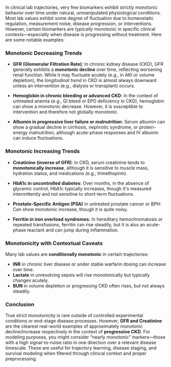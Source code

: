 In clinical lab trajectories, very few biomarkers exhibit strictly monotonic behavior over time under natural, unmanipulated physiological conditions. Most lab values exhibit some degree of fluctuation due to homeostatic regulation, measurement noise, disease progression, or interventions. However, certain biomarkers are *typically* monotonic in specific clinical contexts—especially when disease is progressing without treatment. Here are some notable examples:

### **Monotonic Decreasing Trends**

* **GFR (Glomerular Filtration Rate)**: In chronic kidney disease (CKD), GFR generally exhibits a **monotonic decline** over time, reflecting worsening renal function. While it may fluctuate acutely (e.g., in AKI or volume depletion), the *longitudinal trend* in CKD is almost always downward unless an intervention (e.g., dialysis or transplant) occurs.

* **Hemoglobin in chronic bleeding or advanced CKD**: In the context of untreated anemia (e.g., GI bleed or EPO deficiency in CKD), hemoglobin can show a monotonic decrease. However, it is susceptible to intervention and therefore not globally monotonic.

* **Albumin in progressive liver failure or malnutrition**: Serum albumin can show a gradual decline in cirrhosis, nephrotic syndrome, or protein-energy malnutrition, although acute-phase responses and IV albumin can induce fluctuations.

### **Monotonic Increasing Trends**

* **Creatinine (inverse of GFR)**: In CKD, serum creatinine tends to **monotonically increase**, although it is sensitive to muscle mass, hydration status, and medications (e.g., trimethoprim).

* **HbA1c in uncontrolled diabetes**: Over months, in the absence of glycemic control, HbA1c typically increases, though it's measured intermittently and not sensitive to short-term fluctuations.

* **Prostate-Specific Antigen (PSA)** in untreated prostate cancer or BPH: Can show monotonic increase, though it is quite noisy.

* **Ferritin in iron overload syndromes**: In hereditary hemochromatosis or repeated transfusions, ferritin can rise steadily, but it is also an acute-phase reactant and can jump during inflammation.

### **Monotonicity with Contextual Caveats**

Many lab values are **conditionally monotonic** in certain trajectories:

* **INR** in chronic liver disease or under stable warfarin dosing can increase over time.
* **Lactate** in unresolving sepsis will rise monotonically but typically changes acutely.
* **BUN** in volume depletion or progressing CKD often rises, but not always steadily.

### **Conclusion**

True strict monotonicity is rare outside of controlled experimental conditions or end-stage disease processes. However, **GFR and Creatinine** are the clearest real-world examples of approximately monotonic decline/increase respectively in the context of **progressive CKD**. For modeling purposes, you might consider “nearly monotonic” markers—those with a high signal-to-noise ratio in one direction over a relevant disease timescale. These are useful for trajectory learning, disease staging, and survival modeling when filtered through clinical context and proper preprocessing.
